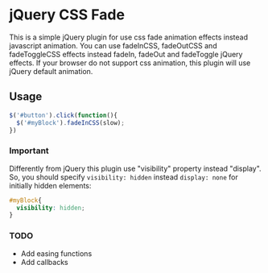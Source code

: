 # jQuery CSS Fade
This is a simple jQuery plugin for use css fade animation effects instead javascript animation.
You can use fadeInCSS, fadeOutCSS and fadeToggleCSS effects instead fadeIn, fadeOut and fadeToggle jQuery effects. If your browser do not support css animation, this plugin will use jQuery default animation.
<br/>
## Usage
```js
$('#button').click(function(){
  $('#myBlock').fadeInCSS(slow);
})
```
### Important
Differently from jQuery this plugin use "visibility" property instead "display". So, you should specify `visibility: hidden` instead `display: none` for initially hidden elements:
```css
#myBlock{
  visibility: hidden;
}
```

### TODO
* Add easing functions
* Add callbacks
